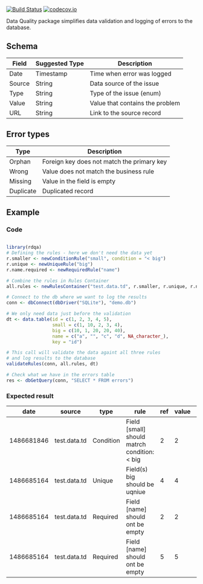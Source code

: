 [![Build Status](https://travis-ci.org/byapparov/rdqa.svg?branch=master)](https://travis-ci.org/byapparov/rdqa)
[![codecov.io](https://codecov.io/github/byapparov/rdqa/coverage.svg?branch=master)](https://codecov.io/github/byapparov/rdqa?branch=master)

Data Quality package simplifies data validation and logging of errors to the database.

## Schema

Field | Suggested Type | Description
------------ | ------------- | -------------
Date | Timestamp | Time when error was logged
Source | String | Data source of the issue
Type | String | Type of the issue (enum)
Value | String | Value that contains the problem
URL | String | Link to the source record


## Error types

Type | Description
------ | ----------
Orphan | Foreign key does not match the primary key
Wrong | Value does not match the business rule
Missing | Value in the field is empty
Duplicate | Duplicated record


## Example

### Code

```R

library(rdqa)
# Defining the rules - here we don't need the data yet
r.smaller <- newConditionRule("small", condition = "< big")
r.unique <- newUniqueRule("big")
r.name.required <- newRequiredRule("name")

# Combine the rules in Rules Container
all.rules <- newRulesContainer("test.data.td", r.smaller, r.unique, r.name.required)

# Connect to the db where we want to log the results
conn <- dbConnect(dbDriver("SQLite"), "demo.db")

# We only need data just before the validation
dt <- data.table(id = c(1, 2, 3, 4, 5),
                 small = c(1, 10, 2, 3, 4),
                 big = c(10, 1, 20, 20, 40),
                 name = c("a", "", "c", "d", NA_character_),
                 key = "id")

# This call will validate the data againt all three rules
# and log results to the database
validateRules(conn, all.rules, dt)

# Check what we have in the errors table
res <- dbGetQuery(conn, "SELECT * FROM errors")


```

### Expected result

 date    |  source  | type |  rule | ref | value | url
-------- | -------- |----- | -------------------------- | --- | ----- | --------------------------
 1486681846 | test.data.td | Condition | Field [small] should matrch condition: < big |2|2|NA
 1486685164 | test.data.td | Unique | Field(s) big should be uqniue   | 4   |  4  | NA
 1486685164 | test.data.td | Required | Field [name] should ont be empty  | 2  |   2  | NA
 1486685164 | test.data.td | Required | Field [name] should ont be empty  | 5  |   5  | NA
